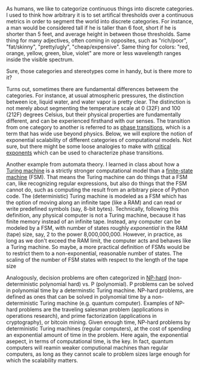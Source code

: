 <!-- title: How the Discrete Emerges from the Continuous -->
<!-- date: 2022-02-10 -->


As humans, we like to categorize continuous things into discrete categories.
I used to think how arbitrary it is to set artifical thresholds over a continuous metrics in order to segment the world into discrete categories.
For instance, a man would be considered tall if he is taller than 6 foot, short if he is shorter than 5 feet, and average height in between those thresholds.
Same thing for many adjectives, often coming in opposites, such as "rich/poor", "fat/skinny", "pretty/ugly", "cheap/expensive".
Same thing for colors: "red, orange, yellow, green, blue, violet" are more or less wavelength ranges inside the visible spectrum.

Sure, those categories and stereotypes come in handy, but is there more to it?


Turns out, sometimes there are fundamental differences betweem the categories. For instance, at usual atmospheric pressures, the distinction between ice, liquid water, and water vapor is pretty clear.
The distinction is not merely about segmenting the temperature scale at 0 (32F) and 100 (212F) degrees Celsius, but their physical properties are fundamentally different, and can be experienced firsthand with our senses. The transition from one category to another is referred to as <a href="https://en.wikipedia.org/wiki/Phase_transition">phase transitions</a>, which is a term that has wide use beyond physics. Below, we will explore the notion of exponential scalability of different categories of computational models.
Not sure, but there might be some loose analogies to make  with  <a href="https://en.wikipedia.org/wiki/Critical_exponent">critical exponents</a> which can be used to characterize phase transitions.

Another example from automata theory. I learned in class about how a <a href="https://en.wikipedia.org/wiki/Turing_machine">Turing machine</a> is a strictly stronger computational model than a <a href="https://en.wikipedia.org/wiki/Finite-state_machine">finite-state machine</a> (FSM). 
That means the Turing machine can do things that a FSM can, like recognizing regular expressions, but also do things that the FSM cannot do, such as computing the result from an arbitrary piece of Python code. 
The (deterministic) Turing machine is modeled as a FSM which has the option of moving along an infinite tape (like a RAM) and can read or write predefined symbols (say, 8-bit bytes).
Technically, following this definition, any physical computer is not a Turing machine, because it has finite memory instead of an infinite tape.
Instead, any computer can be modeled by a FSM, with number of states roughly <i>exponential</i> in the RAM (tape) size, say, 2 to the power 8,000,000,000.
However, in practice, as long as we don't exceed the RAM limit, the computer acts and behaves like a Turing machine.
So maybe, a more practical definition of FSMs would be to restrict them to a non-exponential, reasonable number of states.
The scaling of the number of FSM states with respect to the length of the tape size

Analogously, decision problems are often categorized in <a href="https://en.wikipedia.org/wiki/NP-hardness">NP-hard</a> (non-deterministic polynomial hard) vs. P (polynomial). 
P problems can be solved in polynomial time by a determinstic Turing machine.
NP-hard problems, are defined as ones that can be solved in polynomial time by a non-deterministic Turing machine (e.g. quantum computer). Examples of NP-hard problems are the traveling salesman problem (applications in operations research), and prime factorization (applications in cryptography), or bitcoin mining.
Given enough time, NP-hard problems by deterministic Turing machines (regular computers), at the cost of spending an exponential amount of time in the problem.
Here again, the exponential asepect, in terms of computational time, is the key. In fact, quantum computers will reamin weaker computional machines than regular computers, as long as they cannot scale to problem sizes large enough for which the scalability matters.


